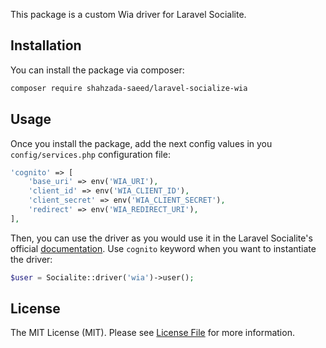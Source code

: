 

This package is a custom Wia driver for Laravel Socialite.

## Installation

You can install the package via composer:

```bash
composer require shahzada-saeed/laravel-socialize-wia
```

## Usage
Once you install the package, add the next config values in you `config/services.php` configuration file:

```php
'cognito' => [
    'base_uri' => env('WIA_URI'),
    'client_id' => env('WIA_CLIENT_ID'),
    'client_secret' => env('WIA_CLIENT_SECRET'),
    'redirect' => env('WIA_REDIRECT_URI'),
],
```

Then, you can use the driver as you would use it in the Laravel Socialite's official [documentation](https://laravel.com/docs/8.x/socialite). Use `cognito` keyword when you want to instantiate the driver:

```php
$user = Socialite::driver('wia')->user();
```

## License

The MIT License (MIT). Please see [License File](LICENSE.md) for more information.
